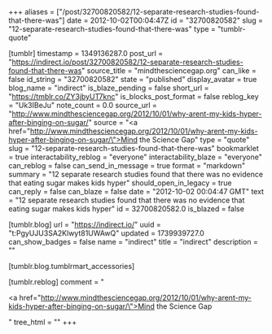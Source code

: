 +++
aliases = ["/post/32700820582/12-separate-research-studies-found-that-there-was"]
date = 2012-10-02T00:04:47Z
id = "32700820582"
slug = "12-separate-research-studies-found-that-there-was"
type = "tumblr-quote"

[tumblr]
timestamp = 1349136287.0
post_url = "https://indirect.io/post/32700820582/12-separate-research-studies-found-that-there-was"
source_title = "mindthesciencegap.org"
can_like = false
id_string = "32700820582"
state = "published"
display_avatar = true
blog_name = "indirect"
is_blaze_pending = false
short_url = "https://tmblr.co/ZY3jbyUT7knc"
is_blocks_post_format = false
reblog_key = "Uk3IBeJu"
note_count = 0.0
source_url = "http://www.mindthesciencegap.org/2012/10/01/why-arent-my-kids-hyper-after-binging-on-sugar/"
source = "<a href=\"http://www.mindthesciencegap.org/2012/10/01/why-arent-my-kids-hyper-after-binging-on-sugar/\">Mind the Science Gap</a>"
type = "quote"
slug = "12-separate-research-studies-found-that-there-was"
bookmarklet = true
interactability_reblog = "everyone"
interactability_blaze = "everyone"
can_reblog = false
can_send_in_message = true
format = "markdown"
summary = "12 separate research studies found that there was no evidence that eating sugar makes kids hyper"
should_open_in_legacy = true
can_reply = false
can_blaze = false
date = "2012-10-02 00:04:47 GMT"
text = "12 separate research studies found that there was no evidence that eating sugar makes kids hyper"
id = 32700820582.0
is_blazed = false

[tumblr.blog]
url = "https://indirect.io/"
uuid = "t:PgyUJU3SA2Klwyt81UWAwQ"
updated = 1739939727.0
can_show_badges = false
name = "indirect"
title = "indirect"
description = ""

[tumblr.blog.tumblrmart_accessories]

[tumblr.reblog]
comment = "<p><a href=\"http://www.mindthesciencegap.org/2012/10/01/why-arent-my-kids-hyper-after-binging-on-sugar/\">Mind the Science Gap</a></p>"
tree_html = ""
+++
